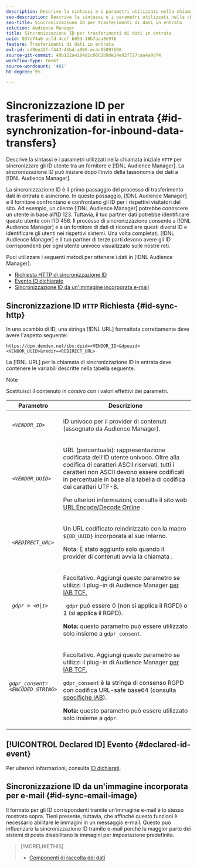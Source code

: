 ```yaml
---
description: Descrive la sintassi e i parametri utilizzati nella chiamata HTTP iniziale per sincronizzare gli ID utente tra un fornitore e un Audience Manager. La sincronizzazione ID può iniziare dopo l’invio ad Audience Manager della tassonomia dei dati.
seo-description: Descrive la sintassi e i parametri utilizzati nella chiamata HTTP iniziale per sincronizzare gli ID utente tra un fornitore e un Audience Manager. La sincronizzazione ID può iniziare dopo l’invio ad Audience Manager della tassonomia dei dati.
seo-title: Sincronizzazione ID per trasferimenti di dati in entrata
solution: Audience Manager
title: Sincronizzazione ID per trasferimenti di dati in entrata
uuid: 037e74a6-acfd-4cef-b693-16b7aaa8e976
feature: Trasferimenti di dati in entrata
exl-id: cd9be32f-f443-45bd-a906-ec4c8589f608
source-git-commit: 48b122a4184d1c0662b9de14e92f727caa4a9d74
workflow-type: tm+mt
source-wordcount: '481'
ht-degree: 9%

---
```


# Sincronizzazione ID per trasferimenti di dati in entrata {#id-synchronization-for-inbound-data-transfers}

Descrive la sintassi e i parametri utilizzati nella chiamata iniziale `HTTP` per sincronizzare gli ID utente tra un fornitore e [!DNL Audience Manager]. La sincronizzazione ID può iniziare dopo l’invio della tassonomia dei dati a [!DNL Audience Manager].

La sincronizzazione ID è il primo passaggio del processo di trasferimento dati in entrata e asincrono. In questo passaggio, [!DNL Audience Manager] e il fornitore confrontano e confrontano gli ID per i rispettivi visitatori del sito. Ad esempio, un cliente [!DNL Audience Manager] potrebbe conoscere un utente in base all’ID 123. Tuttavia, il tuo partner dati potrebbe identificare questo utente con l’ID 456. Il processo di sincronizzazione consente a [!DNL Audience Manager] e a un fornitore di dati di riconciliare questi diversi ID e identificare gli utenti nei rispettivi sistemi. Una volta completati, [!DNL Audience Manager] e il tuo partner di terze parti devono avere gli ID corrispondenti per ogni utente univoco visualizzato sulle nostre reti.

Puoi utilizzare i seguenti metodi per ottenere i dati in [!DNL Audience Manager]:

* [Richiesta HTTP di sincronizzazione ID](../../../integration/sending-audience-data/batch-data-transfer-explained/id-sync-http.md#id-sync-http)
* [Evento ID dichiarato](../../../integration/sending-audience-data/batch-data-transfer-explained/id-sync-http.md#declared-id-event)
* [Sincronizzazione ID da un&#39;immagine incorporata e-mail](../../../integration/sending-audience-data/batch-data-transfer-explained/id-sync-http.md#id-sync-email-image)

## Sincronizzazione ID `HTTP` Richiesta {#id-sync-http}

In uno scambio di ID, una stringa [!DNL URL] formattata correttamente deve avere l&#39;aspetto seguente:

```
https://dpm.demdex.net/ibs:dpid=<VENDOR_ID>&dpuuid=<VENDOR_UUID>&redir=<REDIRECT_URL>
```

La [!DNL URL] per la chiamata di sincronizzazione ID in entrata deve contenere le variabili descritte nella tabella seguente.

>[!NOTE]
>
>Sostituisci il contenuto in corsivo con i valori effettivi dei parametri.

<table id="table_EB9F4246E2A34ABB8ED06EA458EB186F"> 
 <thead> 
  <tr> 
   <th colname="col1" class="entry"> Parametro </th> 
   <th colname="col2" class="entry"> Descrizione </th> 
  </tr> 
 </thead>
 <tbody> 
  <tr> 
   <td colname="col1"> <code> <i>&lt;VENDOR_ID&gt;</i> </code> </td> 
   <td colname="col2"> <p>ID univoco per il provider di contenuti (assegnato da <span class="keyword"> Audience Manager</span>). </p> </td> 
  </tr> 
  <tr> 
   <td colname="col1"> <code> <i>&lt;VENDOR_UUID&gt;</i> </code> </td> 
   <td colname="col2"> <p>URL (percentuale): rappresentazione codificata dell’ID utente univoco. Oltre alla codifica di caratteri ASCII riservati, tutti i caratteri non ASCII devono essere codificati in percentuale in base alla tabella di codifica dei caratteri UTF-8. </p> <p>Per ulteriori informazioni, consulta il sito web <a href="https://www.url-encode-decode.com" format="http" scope="external"> URL Encode/Decode Online</a> . </p> </td> 
  </tr> 
  <tr> 
   <td colname="col1"> <code> <i>&lt;REDIRECT_URL&gt;</i> </code> </td> 
   <td colname="col2"> <p>Un URL codificato reindirizzato con la macro <code> ${DD_UUID}</code> incorporata al suo interno. </p> <p>Nota:  È stato aggiunto solo quando il provider di contenuti avvia la chiamata . </p> </td> 
  </tr> 
  <tr> 
   <td colname="col1"> <code> <i>gdpr = &lt;0|1&gt;</i> </code> </td> 
   <td colname="col2"> <p>Facoltativo. Aggiungi questo parametro se utilizzi il plug-in di Audience Manager <a href="../../../overview/data-security-and-privacy/aam-iab-plugin.md">per IAB TCF.</a></p> <p><code> gdpr</code> può essere 0 (non si applica il RGPD) o 1 (si applica il RGPD). </p> <p> <b>Nota:</b> questo parametro può essere utilizzato solo insieme a  <code>gdpr_consent</code>.</p></td> 
  </tr> 
  <tr> 
   <td colname="col1"> <code><i>gdpr_consent=&lt;ENCODED STRING&gt;</i> </code> </td> 
   <td colname="col2"> <p>Facoltativo. Aggiungi questo parametro se utilizzi il plug-in di Audience Manager <a href="../../../overview/data-security-and-privacy/aam-iab-plugin.md">per IAB TCF.</a></p> <p><code>gdpr_consent</code> è la stringa di consenso RGPD con codifica URL-safe base64 (consulta <a href="https://github.com/InteractiveAdvertisingBureau/GDPR-Transparency-and-Consent-Framework/blob/master/URL-based%20Consent%20Passing_%20Framework%20Guidance.md#specifications" format="http" scope="external"> specifiche IAB</a>). </p> <p> <b>Nota:</b> questo parametro può essere utilizzato solo insieme a  <code>gdpr</code>.</p> </td> 
  </tr> 
 </tbody> 
</table>

## [!UICONTROL Declared ID] Evento {#declared-id-event}

Per ulteriori informazioni, consulta [ID dichiarati](../../../features/declared-ids.md).

## Sincronizzazione ID da un&#39;immagine incorporata per e-mail {#id-sync-email-image}

Il formato per gli ID corrispondenti tramite un’immagine e-mail è lo stesso mostrato sopra. Tieni presente, tuttavia, che affinché questo funzioni è necessario abilitare le immagini in un messaggio e-mail. Questo può influenzare la sincronizzazione ID tramite e-mail perché la maggior parte dei sistemi di posta disabilitano le immagini per impostazione predefinita.

>[!MORELIKETHIS]
>
>* [Componenti di raccolta dei dati](../../../reference/system-components/components-data-collection.md)

